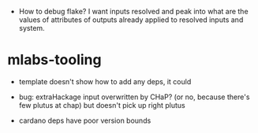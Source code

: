 - How to debug flake? I want inputs resolved and peak into what are the values of attributes 
 of outputs already applied to resolved inputs and system.

# mlabs-tooling
 - template doesn't show how to add any deps, it could

 - bug: extraHackage input overwritten by CHaP? (or no, because there's few plutus at chap) but doesn't pick up right plutus

 - cardano deps have poor version bounds